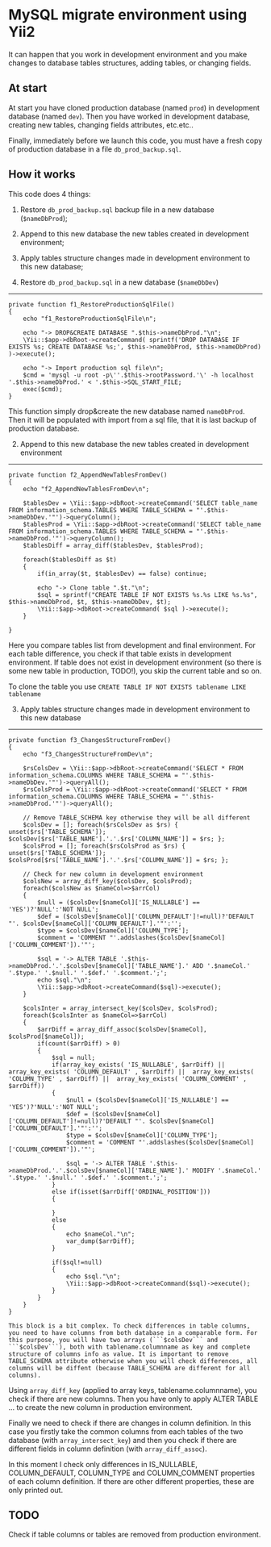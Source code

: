 # MySQL migrate environment using Yii2

It can happen that you work in development environment and you make changes to database tables structures, adding tables, or changing fields.

At start
--------

At start you have cloned production database (named ```prod```) in development database (named ```dev```). Then you have worked in development database, creating new tables, changing fields attributes, etc.etc..

Finally, immediately before we launch this code, you must have a fresh copy of production database in a file ```db_prod_backup.sql```.

How it works
------------

This code does 4 things:
 1. Restore  ```db_prod_backup.sql``` backup file in a new database (```$nameDbProd```);
 2. Append to this new database the new tables created in development environment;
 3. Apply tables structure changes made in development environment to this new database;
 

1. Restore  ```db_prod_backup.sql``` in a new database (```$nameDbDev```)
--------------------------------------------------------------------------

    private function f1_RestoreProductionSqlFile()
    {
        echo "f1_RestoreProductionSqlFile\n";
        
        echo "-> DROP&CREATE DATABASE ".$this->nameDbProd."\n";
        \Yii::$app->dbRoot->createCommand( sprintf('DROP DATABASE IF EXISTS %s; CREATE DATABASE %s;', $this->nameDbProd, $this->nameDbProd) )->execute();
        
        echo "-> Import production sql file\n";
        $cmd = 'mysql -u root -p\''.$this->rootPassword.'\' -h localhost '.$this->nameDbProd.' < '.$this->SQL_START_FILE;
        exec($cmd);
    }

This function simply drop&create the new database named ```nameDbProd```. Then it will be populated with import from a sql file, that it is last backup of production database.


2. Append to this new database the new tables created in development environment
---------------------------------------------------------------------------------

    private function f2_AppendNewTablesFromDev()
    {
        echo "f2_AppendNewTablesFromDev\n";
        
        $tablesDev = \Yii::$app->dbRoot->createCommand('SELECT table_name FROM information_schema.TABLES WHERE TABLE_SCHEMA = "'.$this->nameDbDev.'"')->queryColumn();
        $tablesProd = \Yii::$app->dbRoot->createCommand('SELECT table_name FROM information_schema.TABLES WHERE TABLE_SCHEMA = "'.$this->nameDbProd.'"')->queryColumn();
        $tablesDiff = array_diff($tablesDev, $tablesProd);

        foreach($tablesDiff as $t)
        {
            if(in_array($t, $tablesDev) == false) continue;
            
            echo "-> Clone table ".$t."\n";
            $sql = sprintf("CREATE TABLE IF NOT EXISTS %s.%s LIKE %s.%s", $this->nameDbProd, $t, $this->nameDbDev, $t);
            \Yii::$app->dbRoot->createCommand( $sql )->execute();
        }

    }
    
Here you compare tables list from development and final environment. For each table difference, you check if that table exists in development environment. If table does not exist in development environment (so there is some new table in production, TODO!), you skip the current table and so on.

To clone the table you use ```CREATE TABLE IF NOT EXISTS tablename LIKE tablename```


3. Apply tables structure changes made in development environment to this new database
--------------------------------------------------------------------------------------

    private function f3_ChangesStructureFromDev()
    {
        echo "f3_ChangesStructureFromDev\n";
        
        $rsColsDev = \Yii::$app->dbRoot->createCommand('SELECT * FROM information_schema.COLUMNS WHERE TABLE_SCHEMA = "'.$this->nameDbDev.'"')->queryAll();
        $rsColsProd = \Yii::$app->dbRoot->createCommand('SELECT * FROM information_schema.COLUMNS WHERE TABLE_SCHEMA = "'.$this->nameDbProd.'"')->queryAll();

        // Remove TABLE_SCHEMA key otherwise they will be all different
        $colsDev = []; foreach($rsColsDev as $rs) { unset($rs['TABLE_SCHEMA']); $colsDev[$rs['TABLE_NAME'].'.'.$rs['COLUMN_NAME']] = $rs; };
        $colsProd = []; foreach($rsColsProd as $rs) { unset($rs['TABLE_SCHEMA']); $colsProd[$rs['TABLE_NAME'].'.'.$rs['COLUMN_NAME']] = $rs; };
        
        // Check for new column in development environment
        $colsNew = array_diff_key($colsDev, $colsProd);
        foreach($colsNew as $nameCol=>$arrCol)
        {
            $null = ($colsDev[$nameCol]['IS_NULLABLE'] == 'YES')?'NULL':'NOT NULL';
            $def = ($colsDev[$nameCol]['COLUMN_DEFAULT']!=null)?'DEFAULT "'. $colsDev[$nameCol]['COLUMN_DEFAULT'].'"':'';
            $type = $colsDev[$nameCol]['COLUMN_TYPE'];
            $comment = 'COMMENT "'.addslashes($colsDev[$nameCol]['COLUMN_COMMENT']).'"';
            
            $sql = '-> ALTER TABLE '.$this->nameDbProd.'.'.$colsDev[$nameCol]['TABLE_NAME'].' ADD '.$nameCol.' '.$type.' '.$null.' '.$def.' '.$comment.';';
            echo $sql."\n";
            \Yii::$app->dbRoot->createCommand($sql)->execute();
        }
        
        $colsInter = array_intersect_key($colsDev, $colsProd);
        foreach($colsInter as $nameCol=>$arrCol)
        {
            $arrDiff = array_diff_assoc($colsDev[$nameCol], $colsProd[$nameCol]);
            if(count($arrDiff) > 0)
            {
                $sql = null;
                if(array_key_exists( 'IS_NULLABLE', $arrDiff) || array_key_exists( 'COLUMN_DEFAULT' , $arrDiff) ||  array_key_exists( 'COLUMN_TYPE' , $arrDiff) ||  array_key_exists( 'COLUMN_COMMENT' , $arrDiff))
                {
                    $null = ($colsDev[$nameCol]['IS_NULLABLE'] == 'YES')?'NULL':'NOT NULL';
                    $def = ($colsDev[$nameCol]['COLUMN_DEFAULT']!=null)?'DEFAULT "'. $colsDev[$nameCol]['COLUMN_DEFAULT'].'"':'';
                    $type = $colsDev[$nameCol]['COLUMN_TYPE'];
                    $comment = 'COMMENT "'.addslashes($colsDev[$nameCol]['COLUMN_COMMENT']).'"';
                    
                    $sql = '-> ALTER TABLE '.$this->nameDbProd.'.'.$colsDev[$nameCol]['TABLE_NAME'].' MODIFY '.$nameCol.' '.$type.' '.$null.' '.$def.' '.$comment.';';
                }
                else if(isset($arrDiff['ORDINAL_POSITION']))
                {
                    
                }
                else
                {
                    echo $nameCol."\n";
                    var_dump($arrDiff);                    
                }
                
                if($sql!=null) 
                {
                    echo $sql."\n";
                    \Yii::$app->dbRoot->createCommand($sql)->execute();
                }                
            }
        }
    }
    
    This block is a bit complex. To check differences in table columns, you need to have columns from both database in a comparable form. For this purpose, you will have two arrays (```$colsDev``` and ```$colsDev```), both with tablename.columnname as key and complete structure of columns info as value. It is important to remove TABLE_SCHEMA attribute otherwise when you will check differences, all columns will be diffent (because TABLE_SCHEMA are different for all columns).
    
    
Using ```array_diff_key``` (applied to array keys, tablename.columnname), you check if there are new columns. Then you have only to apply ALTER TABLE ... to create the new column in production environment.

Finally we need to check if there are changes in column definition. In this case you firstly take the common columns from each tables of the two database (with ```array_intersect_key```) and then you check if there are different fields in column definition (with ```array_diff_assoc```). 

In this moment I check only differences in IS_NULLABLE, COLUMN_DEFAULT, COLUMN_TYPE and COLUMN_COMMENT properties of each column definition. If there are other different properties, these are only printed out.

TODO
------------

Check if table columns or tables are removed from production environment.
